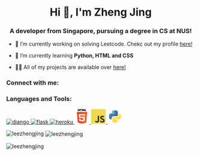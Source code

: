 <h1 align="center">Hi 👋, I'm Zheng Jing</h1>
<h3 align="center">A developer from Singapore, pursuing a degree in CS at NUS!</h3>

- 🔭 I’m currently working on solving Leetcode. Chekc out my profile [here!](https://leetcode.com/user9862Uy/)

- 🌱 I’m currently learning **Python, HTML and CSS**

- 👨‍💻 All of my projects are available over [here!](https://github.com/leezhengjing?tab=repositories)

<h3 align="left">Connect with me:</h3>
<p align="left">
</p>

<h3 align="left">Languages and Tools:</h3>
<p align="left"> <a href="https://www.djangoproject.com/" target="_blank" rel="noreferrer"> <img src="https://cdn.worldvectorlogo.com/logos/django.svg" alt="django" width="40" height="40"/> </a> <a href="https://flask.palletsprojects.com/" target="_blank" rel="noreferrer"> <img src="https://www.vectorlogo.zone/logos/pocoo_flask/pocoo_flask-icon.svg" alt="flask" width="40" height="40"/> </a> <a href="https://heroku.com" target="_blank" rel="noreferrer"> <img src="https://www.vectorlogo.zone/logos/heroku/heroku-icon.svg" alt="heroku" width="40" height="40"/> </a> <a href="https://www.w3.org/html/" target="_blank" rel="noreferrer"> <img src="https://raw.githubusercontent.com/devicons/devicon/master/icons/html5/html5-original-wordmark.svg" alt="html5" width="40" height="40"/> </a> <a href="https://developer.mozilla.org/en-US/docs/Web/JavaScript" target="_blank" rel="noreferrer"> <img src="https://raw.githubusercontent.com/devicons/devicon/master/icons/javascript/javascript-original.svg" alt="javascript" width="40" height="40"/> </a> <a href="https://www.python.org" target="_blank" rel="noreferrer"> <img src="https://raw.githubusercontent.com/devicons/devicon/master/icons/python/python-original.svg" alt="python" width="40" height="40"/> </a> </p>

<p><img align="left" src="https://github-readme-stats.vercel.app/api/top-langs?username=leezhengjing&show_icons=true&locale=en&layout=compact" alt="leezhengjing" /></p>

<p>&nbsp;<img align="center" src="https://github-readme-stats.vercel.app/api?username=leezhengjing&show_icons=true&locale=en" alt="leezhengjing" /></p>

<p><img align="center" src="https://github-readme-streak-stats.herokuapp.com/?user=leezhengjing&" alt="leezhengjing" /></p>
